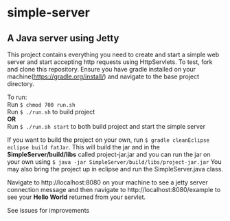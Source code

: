 # simple-server
## A Java server using Jetty

This project contains everything you need to create and start a simple web server and start accepting http requests using HttpServlets. To test, fork and clone this repository. Ensure you have gradle installed on your machine(https://gradle.org/install/) and navigate to the base project directory. 

To run:<br>
Run `$ chmod 700 run.sh`<br>
Run `$ ./run.sh` to build project <br>
<b>OR</b><br>
Run `$ ./run.sh start` to both build project and start the simple server<br>

If you want to build the project on your own, run `$ gradle cleanEclipse eclipse build fatJar`. This will build the jar and in the <b>SimpleServer/build/libs</b> called project-jar.jar and you can run the jar on your own using `$ java -jar SimpleServer/build/libs/project-jar.jar` You may also bring the project up in eclipse and run the SimpleServer.java class.

Navigate to http://localhost:8080 on your machine to see a jetty server connection message and then navigate to http://localhost:8080/example to see your <b>Hello World</b> returned from your servlet. 

See issues for improvements
